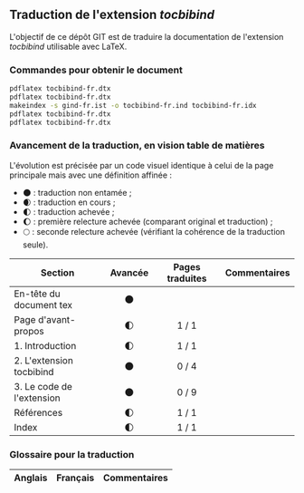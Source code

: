 ## Traduction de l'extension *tocbibind*

L'objectif de ce dépôt GIT est de traduire la documentation de l'extension *tocbibind* utilisable avec LaTeX.

### Commandes pour obtenir le document

```bash
pdflatex tocbibind-fr.dtx
pdflatex tocbibind-fr.dtx
makeindex -s gind-fr.ist -o tocbibind-fr.ind tocbibind-fr.idx
pdflatex tocbibind-fr.dtx
pdflatex tocbibind-fr.dtx
```

### Avancement de la traduction, en vision table de matières

L'évolution est précisée par un code visuel identique à celui de la page principale mais avec une définition affinée :

- :new_moon: : traduction non entamée ;
- :waxing_crescent_moon: : traduction en cours ;
- :first_quarter_moon: : traduction achevée ;
- :waxing_gibbous_moon: : première relecture achevée (comparant original et traduction) ; 
- :full_moon: : seconde relecture achevée (vérifiant la cohérence de la traduction seule).

Section                       | Avancée                | Pages traduites | Commentaires 
----------------------------- | :--------------------: | :-------------: | -------------------------
En-tête du document tex       | :new_moon:             |                 |
Page d'avant-propos           | :first_quarter_moon:   | 1 / 1           | 
1. Introduction               | :first_quarter_moon:   | 1 / 1           |
2. L'extension tocbibind      | :new_moon:             | 0 / 4           | 
3. Le code de l'extension     | :new_moon:             | 0 / 9           |
Références                    | :first_quarter_moon:   | 1 / 1           |
Index                         | :first_quarter_moon:   | 1 / 1           |   

### Glossaire pour la traduction

Anglais                   | Français                                          | Commentaires 
------------------------- | ------------------------------------------------- | -------------------------------
